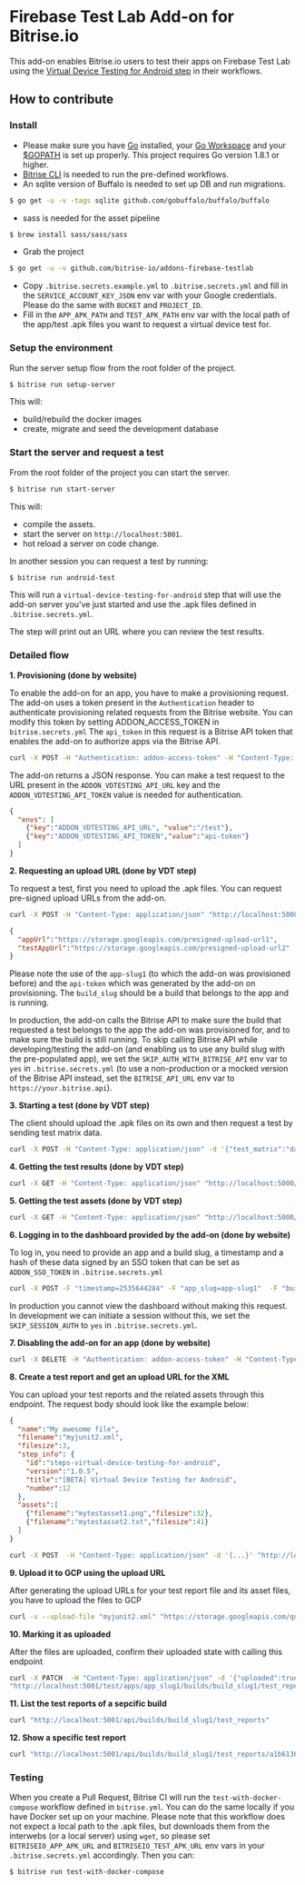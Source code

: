 # Firebase Test Lab Add-on for Bitrise.io

This add-on enables Bitrise.io users to test their apps on Firebase Test Lab using the [Virtual Device Testing for Android step](https://www.bitrise.io/integrations/steps/virtual-device-testing-for-android) in their workflows.

## How to contribute

### Install

- Please make sure you have [Go](https://golang.org) installed, your [Go Workspace](https://golang.org/doc/code.html#Workspaces) and your [$GOPATH](https://golang.org/doc/code.html#GOPATH) is set up properly. This project requires Go version 1.8.1 or higher.
- [Bitrise CLI](https://app.bitrise.io/cli) is needed to run the pre-defined workflows.
- An sqlite version of Buffalo is needed to set up DB and run migrations.
```bash
$ go get -u -v -tags sqlite github.com/gobuffalo/buffalo/buffalo
```
- sass is needed for the asset pipeline
```bash
$ brew install sass/sass/sass
```
- Grab the project
```bash
$ go get -u -v github.com/bitrise-io/addons-firebase-testlab
```
- Copy `.bitrise.secrets.example.yml` to `.bitrise.secrets.yml` and fill in the `SERVICE_ACCOUNT_KEY_JSON` env var with your Google credentials. Please do the same with `BUCKET` and `PROJECT_ID`.
- Fill in the `APP_APK_PATH` and `TEST_APK_PATH` env var with the local path of the app/test .apk files you want to request a virtual device test for.

### Setup the environment

Run the server setup flow from the root folder of the project.
```bash
$ bitrise run setup-server
```

This will:
- build/rebuild the docker images
- create, migrate and seed the development database

### Start the server and request a test

From the root folder of the project you can start the server.
```bash
$ bitrise run start-server
```

This will:
- compile the assets.
- start the server on `http://localhost:5001`.
- hot reload a server on code change.

In another session you can request a test by running:

```bash
$ bitrise run android-test
```

This will run a `virtual-device-testing-for-android` step that will use the add-on server you've just started and use the .apk files defined in `.bitrise.secrets.yml`.

The step will print out an URL where you can review the test results.

### Detailed flow

__1. Provisioning (done by website)__

To enable the add-on for an app, you have to make a provisioning request. The add-on uses a token present in the `Authentication` header to authenticate provisioning related requests from the Bitrise website. You can modify this token by setting ADDON_ACCESS_TOKEN in `bitrise.secrets.yml` The `api_token` in this request is a Bitrise API token that enables the add-on to authorize apps via the Bitrise API.

```bash
curl -X POST -H "Authentication: addon-access-token" -H "Content-Type: application/json" -d '{"app_slug":"app-slug1","api_token":"bitrise_token1","plan":"free"}' "http://localhost:5000/provision"
```

The add-on returns a JSON response. You can make a test request to the URL present in the `ADDON_VDTESTING_API_URL` key and the `ADDON_VDTESTING_API_TOKEN` value is needed for authentication.

```json
{
  "envs": [
    {"key":"ADDON_VDTESTING_API_URL", "value":"/test"},
    {"key":"ADDON_VDTESTING_API_TOKEN","value":"api-token"}
  ]
}
```

__2. Requesting an upload URL (done by VDT step)__

To request a test, first you need to upload the .apk files. You can request pre-signed upload URLs from the add-on.

```bash
curl -X POST -H "Content-Type: application/json" "http://localhost:5000/test/assets/app-slug1/build_slug1/api-token"
```

```json
{
  "appUrl":"https://storage.googleapis.com/presigned-upload-url1",
  "testAppUrl":"https://storage.googleapis.com/presigned-upload-url2"
}
```



Please note the use of the `app-slug1` (to which the add-on was provisioned before) and the `api-token` which was generated by the add-on on provisioning. The `build_slug` should be a build that belongs to the app and is running.

In production, the add-on calls the Bitrise API to make sure the build that requested a test belongs to the app the add-on was provisioned for, and to make sure the build is still running. To skip calling Bitrise API while developing/testing the add-on (and enabling us to use any build slug with the pre-populated app), we set the `SKIP_AUTH_WITH_BITRISE_API` env var to `yes` in `.bitrise.secrets.yml` (to use a non-production or a mocked version of the Bitrise API instead, set the `BITRISE_API_URL` env var to `https://your.bitrise.api`).

__3. Starting a test (done by VDT step)__

The client should upload the .apk files on its own and then request a test by sending test matrix data.

```bash
curl -X POST -H "Content-Type: application/json" -d '{"test_matrix":"data"}' "http://localhost:5000/test/app-slug1/build_slug1/api-token"
```

__4. Getting the test results (done by VDT step)__

```bash
curl -X GET -H "Content-Type: application/json" "http://localhost:5000/test/app-slug1/build_slug1/api-token"
```

__5. Getting the test assets (done by VDT step)__

```bash
curl -X GET -H "Content-Type: application/json" "http://localhost:5000/test/assets/app-slug1/build_slug1/api-token"
```

__6. Logging in to the dashboard provided by the add-on (done by website)__

To log in, you need to provide an app and a build slug, a timestamp and a hash of these data signed by an SSO token that can be set as `ADDON_SSO_TOKEN` in `.bitrise.secrets.yml`

```bash
curl -X POST -F "timestamp=2535644284" -F "app_slug=app-slug1"  -F "build_slug=build-slug1" -F "token=token"  "http://localhost:5000/login"
```

In production you cannot view the dashboard without making this request. In development we can initiate a session without this, we set the `SKIP_SESSION_AUTH` to `yes` in `.bitrise.secrets.yml`.

__7. Disabling the add-on for an app (done by website)__

```bash
curl -X DELETE -H "Authentication: addon-access-token" -H "Content-Type: application/json" "http://localhost:5000/provision/app-slug1"
```

__8. Create a test report and get an upload URL for the XML__

You can upload your test reports and the related assets through this endpoint. The request body should look like the example below:

```json
{
  "name":"My awesome file",
  "filename":"myjunit2.xml",
  "filesize":3,
  "step_info": {
    "id":"steps-virtual-device-testing-for-android",
    "version":"1.0.5",
    "title":"[BETA] Virtual Device Testing for Android",
    "number":12
  },
  "assets":[
    {"filename":"mytestasset1.png","filesize":32},
    {"filename":"mytestasset2.txt","filesize":41}
  ]
}
```

```bash
curl -X POST  -H "Content-Type: application/json" -d '{...}' "http://localhost:5001/test/apps/app_slug1/builds/build_slug1/test_reports/test-api-token"
```

__9. Upload it to GCP using the upload URL__

After generating the upload URLs for your test report file and its asset files, you have to upload the files to GCP

```bash
curl -v --upload-file "myjunit2.xml" "https://storage.googleapis.com/quick-test/builds/build_slug1/test_reports/a1b61365-899d-49b3-ae2d-b9bfbd2276f0/myjunit2.xml?Expires=...."
```

__10. Marking it as uploaded__

After the files are uploaded, confirm their uploaded state with calling this endpoint

```bash
curl -X PATCH  -H "Content-Type: application/json" -d '{"uploaded":true}'
"http://localhost:5001/test/apps/app_slug1/builds/build_slug1/test_reports/a1b61365-899d-49b3-ae2d-b9bfbd2276f0/test-api-token"
```

__11. List the test reports of a sepcific build__

```bash
curl "http://localhost:5001/api/builds/build_slug1/test_reports"
```

__12. Show a specific test report__

```bash
curl "http://localhost:5001/api/builds/build_slug1/test_reports/a1b61365-899d-49b3-ae2d-b9bfbd2276f0"
```



### Testing

When you create a Pull Request, Bitrise CI will run the `test-with-docker-compose` workflow defined in `bitrise.yml`. You can do the same locally if you have Docker set up on your machine. Please note that this workflow does not expect a local path to the .apk files, but downloads them from the interwebs (or a local server) using `wget`, so please  set `BITRISEIO_APP_APK_URL` and `BITRISEIO_TEST_APK_URL` env vars in your `.bitrise.secrets.yml` accordingly. Then you can:

```bash
$ bitrise run test-with-docker-compose
```
